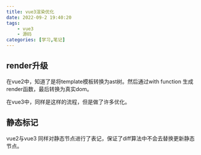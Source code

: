 ```yaml
---
title: vue3渲染优化
date: 2022-09-2 19:40:20
tags:
    - vue3
    - 源码
categories: [学习,笔记]
---
```


## render升级

在vue2中，知道了是将template模板转换为ast树。然后通过with function 生成render函数，最后转换为真实dom。
<!-- more -->
在vue3中，同样是这样的流程，但是做了许多优化。

## 静态标记

vue2与vue3 同样对静态节点进行了表记，保证了diff算法中不会去替换更新静态节点。
## 

